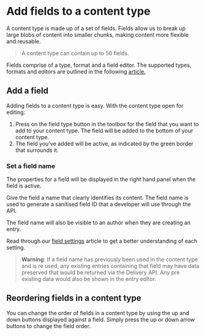 # Add fields to a content type
A content type is made up of a set of fields. Fields allow us to break up large blobs of content into smaller chunks, making content more flexible and reusable.

> A content type can contain up to 50 fields.

Fields comprise of a type, format and a field editor. The supported types, formats and editors are outlined in the following [article.](/content-types/field-editors/README.md)

## Add a field
Adding fields to a content type is easy. With the content type open for editing:

1. Press on the field type button in the toolbox for the field that you want to add to your content type. The field will be added to the bottom of your content type.
2. The field you've added will be active, as indicated by the green border that surrounds it.

### Set a field name
The properties for a field will be displayed in the right hand panel when the field is active.

Give the field a name that clearly identifies its content. The field name is used to generate a sanitised field ID that a developer will use through the API.

The field name will also be visible to an author when they are creating an entry.

Read through our [field settings](/content-types/field-settings.md) article to get a better understanding of each setting.

> **Warning**: If a field name has previously been used in the content type and is re used, any existing entries containing that field may have data preserved that would be returned via the Delivery API. Any pre existing data would also be shown in the entry editor.

## Reordering fields in a content type
You can change the order of fields in a content type by using the up and down buttons displayed against a field. Simply press the up or down arrow buttons to change the field order.

